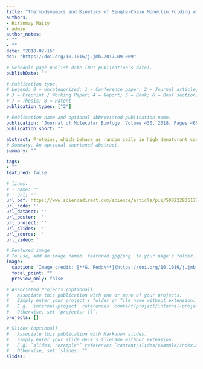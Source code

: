 ```yaml
---
title: "Thermodynamics and Kinetics of Single-Chain Monellin Folding with Structural Insights into Specific Collapse in the Denatured State Ensemble"
authors: 
- Hiranmay Maity
- admin
author_notes:
- ""
- ""
date: "2018-02-16"
doi: "https://doi.org/10.1016/j.jmb.2017.09.009"

# Schedule page publish date (NOT publication's date).
publishDate: ""

# Publication type.
# Legend: 0 = Uncategorized; 1 = Conference paper; 2 = Journal article;
# 3 = Preprint / Working Paper; 4 = Report; 5 = Book; 6 = Book section;
# 7 = Thesis; 8 = Patent
publication_types: ["2"]

# Publication name and optional abbreviated publication name.
publication: "Journal of Molecular Biology, Volume 430, 2018, Pages 465-478"
publication_short: ""

abstract: Proteins, which behave as random coils in high denaturant concentrations undergo collapse transition similar to polymers on denaturant dilution. We study collapse in the denatured ensemble of single-chain monellin (MNEI) using a coarse-grained protein model and molecular dynamics simulations. The model is validated by quantitatively comparing the computed guanidinium chloride and pH-dependent thermodynamic properties of MNEI folding with the experiments. The computed properties such as the fraction of the protein in the folded state and radius of gyration (Rg) as function of [GuHCl] are in good agreement with the experiments. The folded state of MNEI is destabilized with an increase in pH due to the deprotonation of the residues Glu24 and Cys42. On decreasing [GuHCl], the protein in the unfolded ensemble showed specific compaction. The Rg of the protein decreased steadily with [GuHCl] dilution due to increase in the number of native contacts in all the secondary structural elements present in the protein. MNEI folding kinetics is complex with multiple folding pathways and transiently stable intermediates are populated in these pathways. In strong stabilizing conditions, the protein in the unfolded ensemble showed transition to a more compact unfolded state where Rg decreased by ≈ 17% due to the formation of specific native contacts in the protein. The intermediate populated in the dominant MNEI folding pathway satisfies the structural features of the dry molten globule inferred from experiments
# Summary. An optional shortened abstract.
summary: ""

tags:
- ""
featured: false

# links:
# - name: ""
#   url: ""
url_pdf: https://www.sciencedirect.com/science/article/pii/S0022283617304461/pdfft?md5=2b7a5aff2bb46f729cc0f77eb5c16c1e&pid=1-s2.0-S0022283617304461-main.pdf
url_code: ''
url_dataset: ''
url_poster: ''
url_project: ''
url_slides: ''
url_source: ''
url_video: ''

# Featured image
# To use, add an image named `featured.jpg/png` to your page's folder. 
image:
  caption: 'Image credit: [**G. Reddy**](https://doi.org/10.1016/j.jmb.2017.09.009)'
  focal_point: ""
  preview_only: false

# Associated Projects (optional).
#   Associate this publication with one or more of your projects.
#   Simply enter your project's folder or file name without extension.
#   E.g. `internal-project` references `content/project/internal-project/index.md`.
#   Otherwise, set `projects: []`.
projects: []

# Slides (optional).
#   Associate this publication with Markdown slides.
#   Simply enter your slide deck's filename without extension.
#   E.g. `slides: "example"` references `content/slides/example/index.md`.
#   Otherwise, set `slides: ""`.
slides:
---
```

